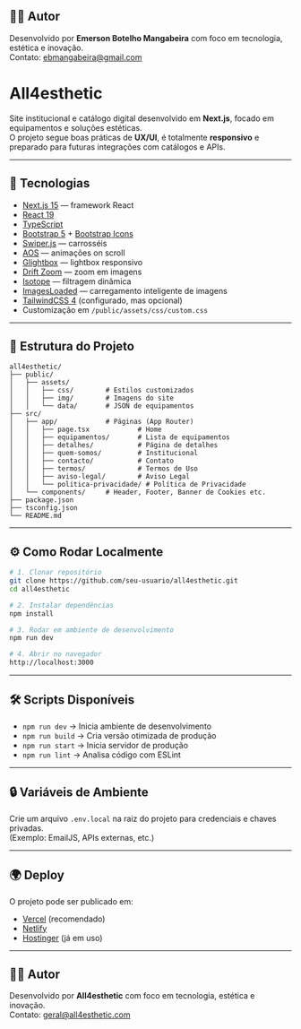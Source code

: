 ## 👨‍💻 Autor

Desenvolvido por **Emerson Botelho Mangabeira** com foco em tecnologia, estética e inovação.  
Contato: [ebmangabeira@gmail.com](mailto:ebmangabeira@gmail.com)

# All4esthetic

Site institucional e catálogo digital desenvolvido em **Next.js**, focado em equipamentos e soluções estéticas.  
O projeto segue boas práticas de **UX/UI**, é totalmente **responsivo** e preparado para futuras integrações com catálogos e APIs.

---

## 🚀 Tecnologias

- [Next.js 15](https://nextjs.org/) — framework React
- [React 19](https://react.dev/)
- [TypeScript](https://www.typescriptlang.org/)
- [Bootstrap 5](https://getbootstrap.com/) + [Bootstrap Icons](https://icons.getbootstrap.com/)
- [Swiper.js](https://swiperjs.com/) — carrosséis
- [AOS](https://michalsnik.github.io/aos/) — animações on scroll
- [Glightbox](https://glightbox.mcstudios.com.mx/) — lightbox responsivo
- [Drift Zoom](https://github.com/imgix/drift) — zoom em imagens
- [Isotope](https://isotope.metafizzy.co/) — filtragem dinâmica
- [ImagesLoaded](https://imagesloaded.desandro.com/) — carregamento inteligente de imagens
- [TailwindCSS 4](https://tailwindcss.com/) (configurado, mas opcional)
- Customização em `/public/assets/css/custom.css`

---

## 📂 Estrutura do Projeto

```
all4esthetic/
├── public/
│   ├── assets/
│   │   ├── css/        # Estilos customizados
│   │   ├── img/        # Imagens do site
│   │   └── data/       # JSON de equipamentos
├── src/
│   ├── app/            # Páginas (App Router)
│   │   ├── page.tsx            # Home
│   │   ├── equipamentos/       # Lista de equipamentos
│   │   ├── detalhes/           # Página de detalhes
│   │   ├── quem-somos/         # Institucional
│   │   ├── contacto/           # Contato
│   │   ├── termos/             # Termos de Uso
│   │   ├── aviso-legal/        # Aviso Legal
│   │   └── politica-privacidade/ # Política de Privacidade
│   └── components/     # Header, Footer, Banner de Cookies etc.
├── package.json
├── tsconfig.json
└── README.md
```

---

## ⚙️ Como Rodar Localmente

```bash
# 1. Clonar repositório
git clone https://github.com/seu-usuario/all4esthetic.git
cd all4esthetic

# 2. Instalar dependências
npm install

# 3. Rodar em ambiente de desenvolvimento
npm run dev

# 4. Abrir no navegador
http://localhost:3000
```

---

## 🛠️ Scripts Disponíveis

- `npm run dev` → Inicia ambiente de desenvolvimento
- `npm run build` → Cria versão otimizada de produção
- `npm run start` → Inicia servidor de produção
- `npm run lint` → Analisa código com ESLint

---

## 🔒 Variáveis de Ambiente

Crie um arquivo `.env.local` na raiz do projeto para credenciais e chaves privadas.  
(Exemplo: EmailJS, APIs externas, etc.)

---

## 🌍 Deploy

O projeto pode ser publicado em:

- [Vercel](https://vercel.com/) (recomendado)
- [Netlify](https://www.netlify.com/)
- [Hostinger](https://www.hostinger.pt/) (já em uso)

---

## 👨‍💻 Autor

Desenvolvido por **All4esthetic** com foco em tecnologia, estética e inovação.  
Contato: [geral@all4esthetic.com](mailto:geral@all4esthetic.com)
